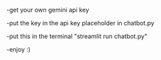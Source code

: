 -get your own  gemini api key 

-put the key in the api key placeholder in chatbot.py

-put this in the terminal "streamlit run chatbot.py"

-enjoy :)
